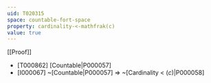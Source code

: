 ```yaml
---
uid: T020315
space: countable-fort-space
property: cardinality-<-mathfrak(c)
value: true
---
```

[[Proof]]

* [T000862] [Countable|P000057]
* [I000067] ~[Countable|P000057] => ~[Cardinality < $\mathfrak(c)$|P000058]

